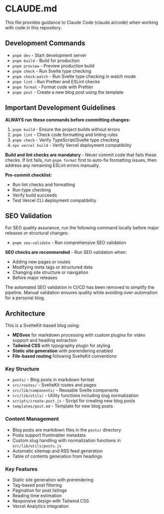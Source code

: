 # CLAUDE.md

This file provides guidance to Claude Code (claude.ai/code) when working with code in this repository.

## Development Commands

- `pnpm dev` - Start development server
- `pnpm build` - Build for production
- `pnpm preview` - Preview production build
- `pnpm check` - Run Svelte type checking
- `pnpm check:watch` - Run Svelte type checking in watch mode
- `pnpm lint` - Run Prettier and ESLint checks
- `pnpm format` - Format code with Prettier
- `pnpm post` - Create a new blog post using the template

## Important Development Guidelines

**ALWAYS run these commands before committing changes:**

1. `pnpm build` - Ensure the project builds without errors
2. `pnpm lint` - Check code formatting and linting rules
3. `pnpm check` - Verify TypeScript/Svelte type checking
4. `npx vercel build` - Verify Vercel deployment compatibility

**Build and lint checks are mandatory** - Never commit code that fails these checks. If lint fails, run `pnpm format` first to auto-fix formatting issues, then address any remaining ESLint errors manually.

**Pre-commit checklist:**

- Run lint checks and formatting
- Run type checking
- Verify build succeeds
- Test Vercel CLI deployment compatibility

## SEO Validation

For SEO quality assurance, run the following command locally before major releases or structural changes:

- `pnpm seo:validate` - Run comprehensive SEO validation

**SEO checks are recommended** - Run SEO validation when:

- Adding new pages or routes
- Modifying meta tags or structured data
- Changing site structure or navigation
- Before major releases

The automated SEO validation in CI/CD has been removed to simplify the pipeline. Manual validation ensures quality while avoiding over-automation for a personal blog.

## Architecture

This is a SvelteKit-based blog using:

- **MDSvex** for markdown processing with custom plugins for video support and heading extraction
- **Tailwind CSS** with typography plugin for styling
- **Static site generation** with prerendering enabled
- **File-based routing** following SvelteKit conventions

### Key Structure

- `posts/` - Blog posts in markdown format
- `src/routes/` - SvelteKit routes and pages
- `src/lib/components/` - Reusable Svelte components
- `src/lib/utils/` - Utility functions including slug normalization
- `scripts/create-post.js` - Script for creating new blog posts
- `templates/post.md` - Template for new blog posts

### Content Management

- Blog posts are markdown files in the `posts/` directory
- Posts support frontmatter metadata
- Custom slug handling with normalization functions in `src/lib/utils/posts.js`
- Automatic sitemap and RSS feed generation
- Table of contents generation from headings

### Key Features

- Static site generation with prerendering
- Tag-based post filtering
- Pagination for post listings
- Reading time estimation
- Responsive design with Tailwind CSS
- Vercel Analytics integration
